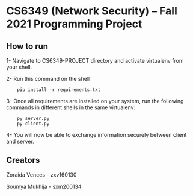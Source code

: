# CS6349 (Network Security) – Fall 2021 Programming Project


## How to run
1- Navigate to CS6349-PROJECT directory and activate virtualenv from your shell.

2- Run this command on the shell

        pip install -r requirements.txt
    
3- Once all requirements are installed on your system, run the following commands in different shells in the same virtualenv:

        py server.py
        py client.py
    
4- You will now be able to exchange information securely between client and server.


## Creators
Zoraida Vences - zxv160130

Soumya Mukhija - sxm200134

